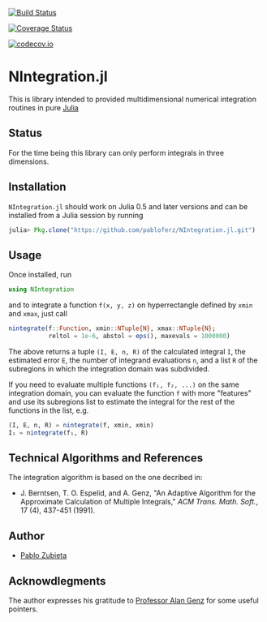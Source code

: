 [![Build Status](https://travis-ci.org/pabloferz/NIntegration.jl.svg?branch=master)](https://travis-ci.org/pabloferz/NIntegration.jl)

[![Coverage Status](https://coveralls.io/repos/pabloferz/NIntegration.jl/badge.svg?branch=master&service=github)](https://coveralls.io/github/pabloferz/NIntegration.jl?branch=master)

[![codecov.io](http://codecov.io/github/pabloferz/NIntegration.jl/coverage.svg?branch=master)](http://codecov.io/github/pabloferz/NIntegration.jl?branch=master)

# NIntegration.jl

This is library intended to provided multidimensional numerical integration
routines in pure [Julia](http://julialang.org)

## Status

For the time being this library can only perform integrals in three dimensions.

## Installation

`NIntegration.jl` should work on Julia 0.5 and later versions and can be installed from a Julia session by running

```julia
julia> Pkg.clone("https://github.com/pabloferz/NIntegration.jl.git")
```

## Usage

Once installed, run

```julia
using NIntegration
```

and to integrate a function `f(x, y, z)` on hyperrectangle defined by `xmin` and
`xmax`, just call

```julia
nintegrate(f::Function, xmin::NTuple{N}, xmax::NTuple{N};
           reltol = 1e-6, abstol = eps(), maxevals = 1000000)
```

The above returns a tuple `(I, E, n, R)` of the calculated integral `I`, the
estimated error `E`, the number of integrand evaluations `n`, and a list `R` of
the subregions in which the integration domain was subdivided.

If you need to evaluate multiple functions `(f₁, f₂, ...)` on the same
integration domain, you can evaluate the function `f` with more "features" and
use its subregions list to estimate the integral for the rest of the functions
in the list, e.g.

```julia
(I, E, n, R) = nintegrate(f, xmin, xmin)
I₁ = nintegrate(f₁, R)
```

## Technical Algorithms and References

The integration algorithm is based on the one decribed in:

 * J. Berntsen, T. O. Espelid, and A. Genz, "An Adaptive Algorithm for the Approximate Calculation of Multiple Integrals," *ACM Trans. Math. Soft.*, 17 (4), 437-451 (1991).

## Author

 * [Pablo Zubieta](https://github.com/pabloferz)
 
## Acknowdlegments

The author expresses his gratitude to [Professor Alan Genz](http://www.math.wsu.edu/faculty/genz/homepage) for some useful pointers.
